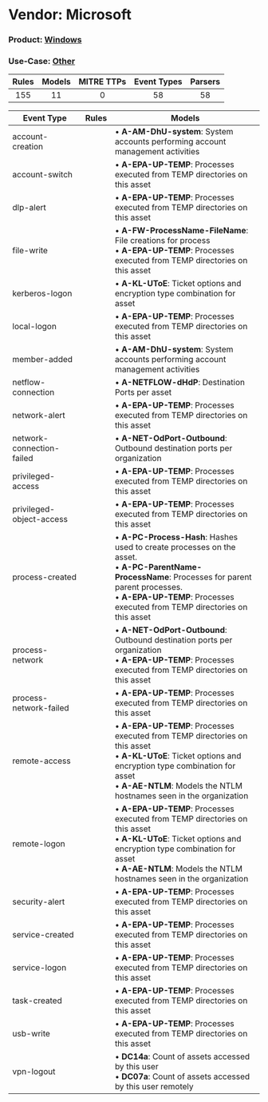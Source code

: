 Vendor: Microsoft
=================
### Product: [Windows](../ds_microsoft_windows.md)
### Use-Case: [Other](../../../../UseCases/uc_other.md)

| Rules | Models | MITRE TTPs | Event Types | Parsers |
|:-----:|:------:|:----------:|:-----------:|:-------:|
|  155  |   11   |     0      |     58      |   58    |

| Event Type                | Rules | Models                                                                                                                                                                                                                                         |
| ------------------------- | ----- | ---------------------------------------------------------------------------------------------------------------------------------------------------------------------------------------------------------------------------------------------- |
| account-creation          |       |  • <b>A-AM-DhU-system</b>: System accounts performing account management activities                                                                                                                                                            |
| account-switch            |       |  • <b>A-EPA-UP-TEMP</b>: Processes executed from TEMP directories on this asset                                                                                                                                                                |
| dlp-alert                 |       |  • <b>A-EPA-UP-TEMP</b>: Processes executed from TEMP directories on this asset                                                                                                                                                                |
| file-write                |       |  • <b>A-FW-ProcessName-FileName</b>: File creations for process<br> • <b>A-EPA-UP-TEMP</b>: Processes executed from TEMP directories on this asset                                                                                             |
| kerberos-logon            |       |  • <b>A-KL-UToE</b>: Ticket options and encryption type combination for asset                                                                                                                                                                  |
| local-logon               |       |  • <b>A-EPA-UP-TEMP</b>: Processes executed from TEMP directories on this asset                                                                                                                                                                |
| member-added              |       |  • <b>A-AM-DhU-system</b>: System accounts performing account management activities                                                                                                                                                            |
| netflow-connection        |       |  • <b>A-NETFLOW-dHdP</b>: Destination Ports per asset                                                                                                                                                                                          |
| network-alert             |       |  • <b>A-EPA-UP-TEMP</b>: Processes executed from TEMP directories on this asset                                                                                                                                                                |
| network-connection-failed |       |  • <b>A-NET-OdPort-Outbound</b>: Outbound destination ports per organization                                                                                                                                                                   |
| privileged-access         |       |  • <b>A-EPA-UP-TEMP</b>: Processes executed from TEMP directories on this asset                                                                                                                                                                |
| privileged-object-access  |       |  • <b>A-EPA-UP-TEMP</b>: Processes executed from TEMP directories on this asset                                                                                                                                                                |
| process-created           |       |  • <b>A-PC-Process-Hash</b>: Hashes used to create processes on the asset.<br> • <b>A-PC-ParentName-ProcessName</b>: Processes for parent parent processes.<br> • <b>A-EPA-UP-TEMP</b>: Processes executed from TEMP directories on this asset |
| process-network           |       |  • <b>A-NET-OdPort-Outbound</b>: Outbound destination ports per organization<br> • <b>A-EPA-UP-TEMP</b>: Processes executed from TEMP directories on this asset                                                                                |
| process-network-failed    |       |  • <b>A-EPA-UP-TEMP</b>: Processes executed from TEMP directories on this asset                                                                                                                                                                |
| remote-access             |       |  • <b>A-EPA-UP-TEMP</b>: Processes executed from TEMP directories on this asset<br> • <b>A-KL-UToE</b>: Ticket options and encryption type combination for asset<br> • <b>A-AE-NTLM</b>: Models the NTLM hostnames seen in the organization    |
| remote-logon              |       |  • <b>A-EPA-UP-TEMP</b>: Processes executed from TEMP directories on this asset<br> • <b>A-KL-UToE</b>: Ticket options and encryption type combination for asset<br> • <b>A-AE-NTLM</b>: Models the NTLM hostnames seen in the organization    |
| security-alert            |       |  • <b>A-EPA-UP-TEMP</b>: Processes executed from TEMP directories on this asset                                                                                                                                                                |
| service-created           |       |  • <b>A-EPA-UP-TEMP</b>: Processes executed from TEMP directories on this asset                                                                                                                                                                |
| service-logon             |       |  • <b>A-EPA-UP-TEMP</b>: Processes executed from TEMP directories on this asset                                                                                                                                                                |
| task-created              |       |  • <b>A-EPA-UP-TEMP</b>: Processes executed from TEMP directories on this asset                                                                                                                                                                |
| usb-write                 |       |  • <b>A-EPA-UP-TEMP</b>: Processes executed from TEMP directories on this asset                                                                                                                                                                |
| vpn-logout                |       |  • <b>DC14a</b>: Count of assets accessed by this user<br> • <b>DC07a</b>: Count of assets accessed by this user remotely                                                                                                                      |